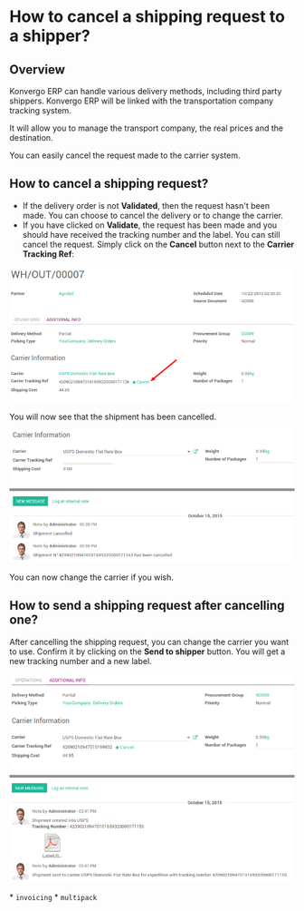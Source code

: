# How to cancel a shipping request to a shipper?

## Overview

Konvergo ERP can handle various delivery methods, including third party
shippers. Konvergo ERP will be linked with the transportation company tracking
system.

It will allow you to manage the transport company, the real prices and
the destination.

You can easily cancel the request made to the carrier system.

## How to cancel a shipping request?

- If the delivery order is not **Validated**, then the request hasn't
  been made. You can choose to cancel the delivery or to change the
  carrier.
- If you have clicked on **Validate**, the request has been made and you
  should have received the tracking number and the label. You can still
  cancel the request. Simply click on the **Cancel** button next to the
  **Carrier Tracking Ref**:

<img src="cancel/cancel01.png" class="align-center" alt="image" />

You will now see that the shipment has been cancelled.

<img src="cancel/cancel02.png" class="align-center" alt="image" />

You can now change the carrier if you wish.

## How to send a shipping request after cancelling one?

After cancelling the shipping request, you can change the carrier you
want to use. Confirm it by clicking on the **Send to shipper** button.
You will get a new tracking number and a new label.

<img src="cancel/cancel03.png" class="align-center" alt="image" />

<div class="seealso">

\* `invoicing` \* `multipack`

</div>
